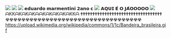 ![](https://images.uncyc.org/pt/c/c7/Distraction_Dance.gif)
![](https://i.gifer.com/4rvv.gif)
![](https://i.gifer.com/3MXt.gif)
𝗲𝗱𝘂𝗮𝗿𝗱𝗼 𝗺𝗮𝗿𝗺𝗲𝗻𝘁𝗶𝗻𝗶 𝟮𝗮𝗻𝗼 𝗰
![](https://images.uncyc.org/pt/c/c7/Distraction_Dance.gif)
𝗔𝗤𝗨𝗜 𝗘́ 𝗢 𝗝𝗔̃𝗢𝗢𝗢𝗢𝗢
![](https://images.uncyc.org/pt/c/c7/Distraction_Dance.gif)
ᗩKKᗩKᗩKᗩKᗩᗩKᗩKᗩKᗩKᗩKKᗩ
✟✟✟✟✟✟✟✟✟✟✟✟✟✟✟✟✟✟✟✟✟✟✟✟✟✟✟✟✟✟✟✟✟✟
☢☢☢☢☢☢☢☢☢☢☢☢☢☢☢☢☢☢☢☢☢☢☢☢☢☢☢☢☢☢☢☢☢☢
https://upload.wikimedia.org/wikipedia/commons/1/1c/Bandeira_brasileira.gif
